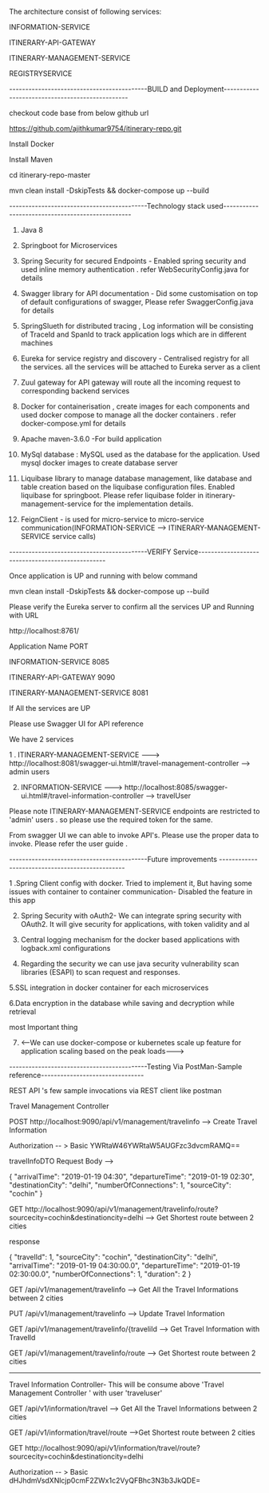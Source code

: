 
The architecture consist of following services:

INFORMATION-SERVICE	

ITINERARY-API-GATEWAY	


ITINERARY-MANAGEMENT-SERVICE

REGISTRYSERVICE

-------------------------------------------BUILD and Deployment------------------------------------------------


checkout code base from below github url

https://github.com/ajithkumar9754/itinerary-repo.git


Install Docker 

Install Maven

cd itinerary-repo-master

mvn clean install -DskipTests && docker-compose up --build


-------------------------------------------Technology stack used-------------------------------------------------


1. Java 8 
2. Springboot  for Microservices 
3. Spring Security for secured Endpoints - Enabled spring security and used inline memory authentication . refer WebSecurityConfig.java for details

4. Swagger library for API documentation - Did some customisation on top of default configurations of swagger, Please refer SwaggerConfig.java for details

5. SpringSlueth for distributed tracing , Log information will be consisting of TraceId and SpanId to track application logs which are in different machines

6. Eureka for service registry and discovery - Centralised registry for all the services. all the services will be  attached to Eureka server as a client

7. Zuul gateway for API gateway will route all the incoming request to corresponding backend services

8. Docker for containerisation , create images for each components and used docker compose to manage all the docker containers . refer docker-compose.yml for details

9. Apache maven-3.6.0 -For build application

10. MySql database : MySQL  used as the database for the application. Used mysql docker images to create database server

11. Liquibase library to manage database management, like database and table creation based on the liquibase configuration files. Enabled liquibase for springboot. Please refer liquibase folder in itinerary-management-service for the implementation details.


12. FeignClient - is used for micro-service to micro-service communication(INFORMATION-SERVICE	 --> ITINERARY-MANAGEMENT-SERVICE service calls)


-------------------------------------------VERIFY Service-------------------------------------------------


Once application is UP and running with below command

mvn clean install -DskipTests && docker-compose up --build

Please verify the Eureka server to confirm all the services UP and Running with URL

http://localhost:8761/

Application	Name                PORT 

INFORMATION-SERVICE	            8085

ITINERARY-API-GATEWAY	        9090

ITINERARY-MANAGEMENT-SERVICE	8081


If All the services are UP 

Please use Swagger UI for API reference

We have 2 services 

1 . ITINERARY-MANAGEMENT-SERVICE  ---> http://localhost:8081/swagger-ui.html#/travel-management-controller   --> admin users

2. INFORMATION-SERVICE	          ---> http://localhost:8085/swagger-ui.html#/travel-information-controller  --> travelUser


Please note ITINERARY-MANAGEMENT-SERVICE endpoints are restricted to 'admin' users . so please use the required  token for the same.

From swagger UI we  can able to invoke API's. Please use the proper data to invoke. Please refer the user guide .

-------------------------------------------Future improvements ------------------------------------------------


1 .Spring Client config with docker. Tried to implement it, But having some issues with container to container communication- Disabled the feature in this app

2. Spring Security with oAuth2- We can integrate spring security with OAuth2. It will give security for applications, with token validity and al

3. Central logging mechanism for the docker based applications with logback.xml configurations

4. Regarding the security we can use java security vulnerability scan libraries (ESAPI) to scan request and responses.

5.SSL integration in docker container for each microservices

6.Data encryption in the database while saving and decryption while retrieval

most Important thing

7. <--We can use docker-compose or kubernetes scale up feature for application scaling based on the peak loads--->


-------------------------------------------Testing Via PostMan-Sample reference--------------------------------



REST API 's few sample invocations via REST client like postman

Travel Management Controller



POST  http://localhost:9090/api/v1/management/travelinfo   -->  Create Travel Information


Authorization  -- >  Basic YWRtaW46YWRtaW5AUGFzc3dvcmRAMQ==


travelInfoDTO Request Body -->

{
  "arrivalTime": "2019-01-19 04:30",
  "departureTime": "2019-01-19 02:30",
  "destinationCity": "delhi",
  "numberOfConnections": 1,
  "sourceCity": "cochin"
}



GET  http://localhost:9090/api/v1/management/travelinfo/route?sourcecity=cochin&destinationcity=delhi  -->  Get Shortest route between 2 cities


response 


{
  "travelId": 1,
  "sourceCity": "cochin",
  "destinationCity": "delhi",
  "arrivalTime": "2019-01-19 04:30:00.0",
  "departureTime": "2019-01-19 02:30:00.0",
  "numberOfConnections": 1,
  "duration": 2
}



GET /api/v1/management/travelinfo    -->  Get All the Travel Informations between 2 cities


PUT  /api/v1/management/travelinfo  --> Update Travel Information


GET  /api/v1/management/travelinfo/{traveliId   --> Get Travel Information with TravelId


GET   /api/v1/management/travelinfo/route   -->  Get Shortest route between 2 cities

_______________________________________________________________________________________



Travel Information Controller- This will be consume above 'Travel Management Controller ' with user 'traveluser'


GET /api/v1/information/travel  --> Get All the Travel Informations between 2 cities

GET /api/v1/information/travel/route  -->Get Shortest route between 2 cities



GET http://localhost:9090/api/v1/information/travel/route?sourcecity=cochin&destinationcity=delhi

Authorization  -- >  Basic dHJhdmVsdXNlcjp0cmF2ZWx1c2VyQFBhc3N3b3JkQDE=






